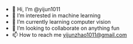 - 👋 Hi, I’m @yijun1011
- 👀 I’m interested in machine learning
- 🌱 I’m currently learning computer vision
- 💞️ I’m looking to collaborate on anything fun
- 📫 How to reach me yijunzhao1011@gmail.com

<!---
yijun1011/yijun1011 is a ✨ special ✨ repository because its `README.md` (this file) appears on your GitHub profile.
You can click the Preview link to take a look at your changes.
--->
